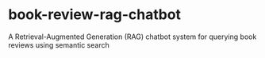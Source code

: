 # book-review-rag-chatbot
A Retrieval-Augmented Generation (RAG) chatbot system for querying book reviews using semantic search
